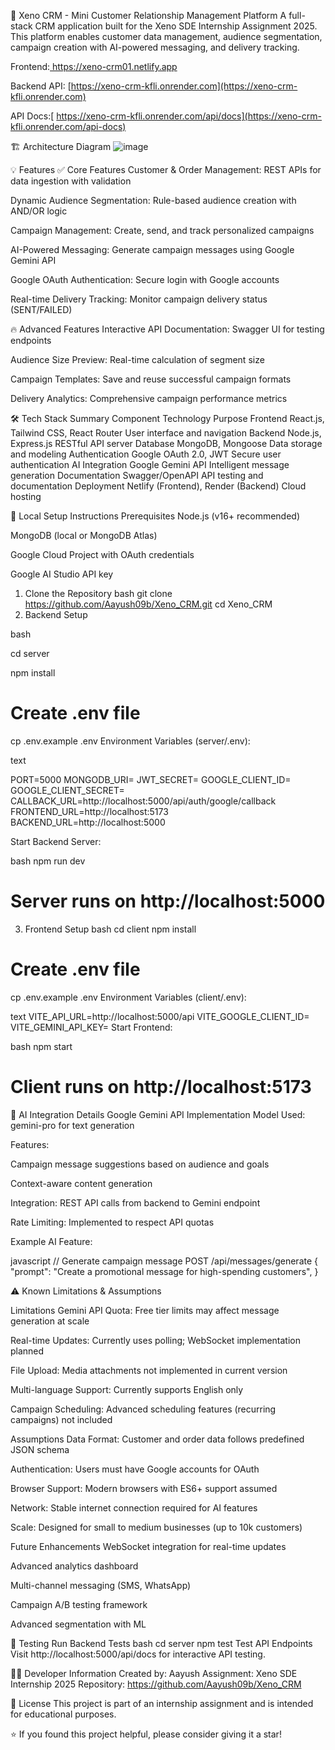 🚀 Xeno CRM - Mini Customer Relationship Management Platform
A full-stack CRM application built for the Xeno SDE Internship Assignment 2025. This platform enables customer data management, audience segmentation, campaign creation with AI-powered messaging, and delivery tracking.

Frontend:[ https://xeno-crm01.netlify.app
](https://xeno-crm01.netlify.app/)

Backend API: [https://xeno-crm-kfli.onrender.com](https://xeno-crm-kfli.onrender.com)

API Docs:[ https://xeno-crm-kfli.onrender.com/api/docs](https://xeno-crm-kfli.onrender.com/api-docs)


🏗️ Architecture Diagram
![image](https://github.com/user-attachments/assets/c572b21d-0deb-4fe6-97f8-3e0c63d3c7a9)



💡 Features
✅ Core Features
Customer & Order Management: REST APIs for data ingestion with validation

Dynamic Audience Segmentation: Rule-based audience creation with AND/OR logic

Campaign Management: Create, send, and track personalized campaigns

AI-Powered Messaging: Generate campaign messages using Google Gemini API

Google OAuth Authentication: Secure login with Google accounts

Real-time Delivery Tracking: Monitor campaign delivery status (SENT/FAILED)


🔥 Advanced Features
Interactive API Documentation: Swagger UI for testing endpoints

Audience Size Preview: Real-time calculation of segment size

Campaign Templates: Save and reuse successful campaign formats

Delivery Analytics: Comprehensive campaign performance metrics



🛠️ Tech Stack Summary
Component	Technology	Purpose
Frontend	React.js, Tailwind CSS, React Router	User interface and navigation
Backend	Node.js, Express.js	RESTful API server
Database	MongoDB, Mongoose	Data storage and modeling
Authentication	Google OAuth 2.0, JWT	Secure user authentication
AI Integration	Google Gemini API	Intelligent message generation
Documentation	Swagger/OpenAPI	API testing and documentation
Deployment	Netlify (Frontend), Render (Backend)	Cloud hosting



🚀 Local Setup Instructions
Prerequisites
Node.js (v16+ recommended)

MongoDB (local or MongoDB Atlas)

Google Cloud Project with OAuth credentials

Google AI Studio API key

1. Clone the Repository
bash
git clone https://github.com/Aayush09b/Xeno_CRM.git
cd Xeno_CRM
2. Backend Setup
   
bash

cd server

npm install

# Create .env file
cp .env.example .env
Environment Variables (server/.env):

text

PORT=5000
MONGODB_URI=
JWT_SECRET=
GOOGLE_CLIENT_ID=
GOOGLE_CLIENT_SECRET=
CALLBACK_URL=http://localhost:5000/api/auth/google/callback
FRONTEND_URL=http://localhost:5173
BACKEND_URL=http://localhost:5000


Start Backend Server:

bash
npm run dev
# Server runs on http://localhost:5000
3. Frontend Setup
bash
cd client
npm install

# Create .env file
cp .env.example .env
Environment Variables (client/.env):

text
VITE_API_URL=http://localhost:5000/api
VITE_GOOGLE_CLIENT_ID=
VITE_GEMINI_API_KEY=
Start Frontend:

bash
npm start
# Client runs on http://localhost:5173

🤖 AI Integration Details
Google Gemini API Implementation
Model Used: gemini-pro for text generation

Features:

Campaign message suggestions based on audience and goals

Context-aware content generation

Integration: REST API calls from backend to Gemini endpoint

Rate Limiting: Implemented to respect API quotas

Example AI Feature:

javascript
// Generate campaign message
POST /api/messages/generate
{
  "prompt": "Create a promotional message for high-spending customers",
}



⚠️ Known Limitations & Assumptions

Limitations
Gemini API Quota: Free tier limits may affect message generation at scale

Real-time Updates: Currently uses polling; WebSocket implementation planned

File Upload: Media attachments not implemented in current version

Multi-language Support: Currently supports English only

Campaign Scheduling: Advanced scheduling features (recurring campaigns) not included


Assumptions
Data Format: Customer and order data follows predefined JSON schema

Authentication: Users must have Google accounts for OAuth

Browser Support: Modern browsers with ES6+ support assumed

Network: Stable internet connection required for AI features

Scale: Designed for small to medium businesses (up to 10k customers)


Future Enhancements
 WebSocket integration for real-time updates

 Advanced analytics dashboard

 Multi-channel messaging (SMS, WhatsApp)

 Campaign A/B testing framework

 Advanced segmentation with ML



🧪 Testing
Run Backend Tests
bash
cd server
npm test
Test API Endpoints
Visit http://localhost:5000/api/docs for interactive API testing.


👨‍💻 Developer Information
Created by: Aayush
Assignment: Xeno SDE Internship 2025
Repository: https://github.com/Aayush09b/Xeno_CRM

📄 License
This project is part of an internship assignment and is intended for educational purposes.

⭐ If you found this project helpful, please consider giving it a star!
